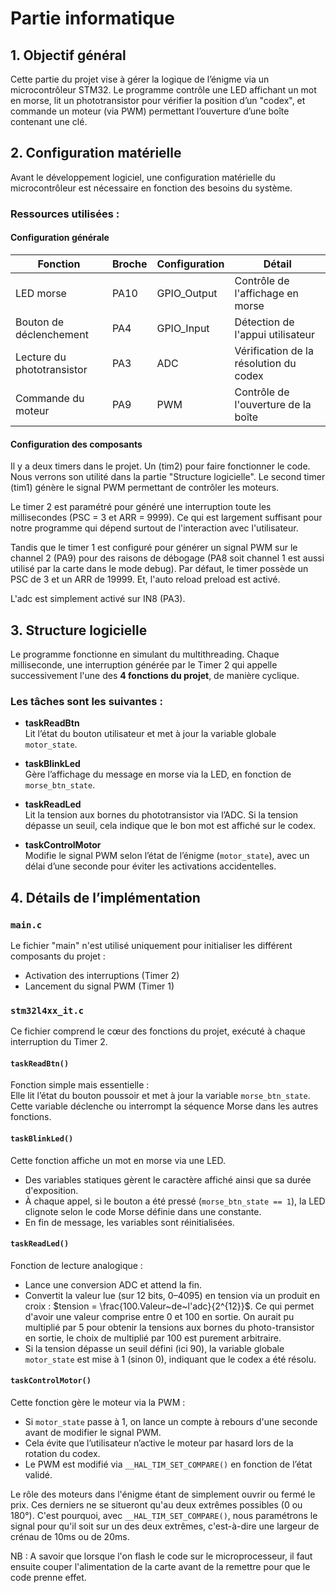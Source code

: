 ﻿# Partie informatique

## 1. Objectif général

Cette partie du projet vise à gérer la logique de l’énigme via un microcontrôleur STM32. Le programme contrôle une LED affichant un mot en morse, lit un phototransistor pour vérifier la position d’un "codex", et commande un moteur (via PWM) permettant l’ouverture d’une boîte contenant une clé.

## 2. Configuration matérielle

Avant le développement logiciel, une configuration matérielle du microcontrôleur est nécessaire en fonction des besoins du système.

### Ressources utilisées :

#### Configuration générale

| Fonction | Broche | Configuration | Détail |
|----------------------------------|----------------------|---------------|------------------------------|
| LED morse | PA10 | GPIO_Output | Contrôle de l'affichage en morse  |
| Bouton de déclenchement | PA4 | GPIO_Input | Détection de l'appui utilisateur |
| Lecture du phototransistor | PA3 | ADC | Vérification de la résolution du codex |
| Commande du moteur | PA9 | PWM | Contrôle de l'ouverture de la boîte |

#### Configuration des composants

Il y a deux timers dans le projet. Un (tim2) pour faire fonctionner le code. Nous verrons son utilité dans la partie "Structure logicielle". Le second timer (tim1) génère le signal PWM permettant de contrôler les moteurs. 

Le timer 2 est paramétré pour généré une interruption toute les millisecondes (PSC = 3 et ARR = 9999). Ce qui est largement suffisant pour notre programme qui dépend surtout de l'interaction avec l'utilisateur.

Tandis que le timer 1 est configuré pour générer un signal PWM sur le channel 2 (PA9) pour des raisons de débogage (PA8 soit channel 1 est aussi utilisé par la carte dans le mode debug). Par défaut, le timer possède un PSC de 3 et un ARR de 19999. Et, l'auto reload preload est activé.

L'adc est simplement activé sur IN8 (PA3).

## 3. Structure logicielle

Le programme fonctionne en simulant du multithreading. Chaque milliseconde, une interruption générée par le Timer 2 qui appelle successivement l'une des **4 fonctions du projet**, de manière cyclique.

### Les tâches sont les suivantes :

- **taskReadBtn**  
   Lit l’état du bouton utilisateur et met à jour la variable globale `motor_state`.

- **taskBlinkLed**  
   Gère l’affichage du message en morse via la LED, en fonction de `morse_btn_state`.

- **taskReadLed**  
   Lit la tension aux bornes du phototransistor via l’ADC. Si la tension dépasse un seuil, cela indique que le bon mot est affiché sur le codex.

-  **taskControlMotor**  
   Modifie le signal PWM selon l’état de l’énigme (`motor_state`), avec un délai d’une seconde pour éviter les activations accidentelles.

## 4. Détails de l’implémentation

### `main.c`

Le fichier "main" n'est utilisé uniquement pour initialiser les différent composants du projet : 

- Activation des interruptions (Timer 2)
- Lancement du signal PWM (Timer 1)

### `stm32l4xx_it.c`

Ce fichier comprend le cœur des fonctions du projet, exécuté à chaque interruption du Timer 2.

#### `taskReadBtn()`

Fonction simple mais essentielle :  
Elle lit l’état du bouton poussoir et met à jour la variable `morse_btn_state`. Cette variable déclenche ou interrompt la séquence Morse dans les autres fonctions.

#### `taskBlinkLed()`

Cette fonction affiche un mot en morse via une LED.  
- Des variables statiques gèrent le caractère affiché ainsi que sa durée d'exposition.
- À chaque appel, si le bouton a été pressé (`morse_btn_state == 1`), la LED clignote selon le code Morse définie dans une constante.
- En fin de message, les variables sont réinitialisées.

#### `taskReadLed()`

Fonction de lecture analogique :
- Lance une conversion ADC et attend la fin.
- Convertit la valeur lue (sur 12 bits, 0–4095) en tension via un produit en croix : $tension = \frac{100.Valeur~de~l'adc}{2^{12}}$. Ce qui permet d'avoir une valeur comprise entre 0 et 100 en sortie. On aurait pu multiplié par 5 pour obtenir la tensions aux bornes du photo-transistor en sortie, le choix de multiplié par 100 est purement arbitraire.
- Si la tension dépasse un seuil défini (ici 90), la variable globale `motor_state` est mise à 1 (sinon 0), indiquant que le codex a été résolu.

#### `taskControlMotor()`

Cette fonction gère le moteur via la PWM :
- Si `motor_state` passe à 1, on lance un compte à rebours d'une seconde avant de modifier le signal PWM.
- Cela évite que l’utilisateur n’active le moteur par hasard lors de la rotation du codex.
- Le PWM est modifié via `__HAL_TIM_SET_COMPARE()` en fonction de l’état validé.

Le rôle des moteurs dans l'énigme étant de simplement ouvrir ou fermé le prix. Ces derniers ne se situeront qu'au deux extrêmes possibles (0 ou 180°). C'est pourquoi, avec `__HAL_TIM_SET_COMPARE()`, nous paramétrons le signal pour qu'il soit sur un des deux extrêmes, c'est-à-dire une largeur de crénau de 10ms ou de 20ms.

NB : A savoir que lorsque l'on flash le code sur le microprocesseur, il faut ensuite couper l'alimentation de la carte avant de la remettre pour que le code prenne effet.
